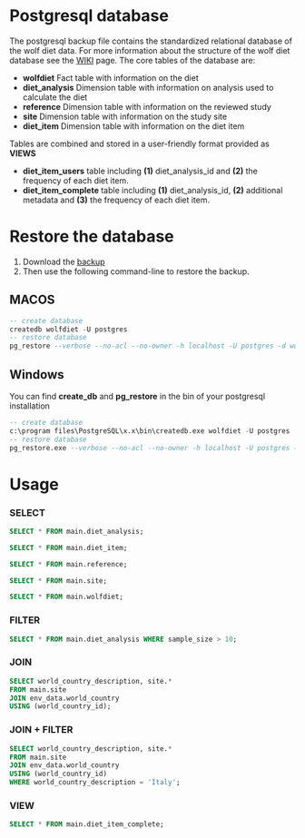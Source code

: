 # Postgresql database  

The postgresql backup file contains the standardized relational database of the wolf diet data. 
For more information about the structure of the wolf diet database see the [WIKI](https://github.com/andreacorra/WolfDiet/wiki) page. The core tables of the database are: 


  * **wolfdiet** Fact table with information on the diet
  * **diet_analysis** Dimension table with information on analysis used to calculate the diet
  * **reference** Dimension table with information on the reviewed study
  * **site** Dimension table with information on the study site
  * **diet_item** Dimension table with information on the diet item

Tables are combined and stored in a user-friendly format provided as **VIEWS**
  * **diet_item_users** table including **(1)** diet_analysis_id and **(2)** the frequency of each diet item. 
  * **diet_item_complete** table including **(1)** diet_analysis_id, **(2)** additional metadata and **(3)** the frequency of each diet item. 

# Restore the database 

1. Download the [backup](https://github.com/andreacorra/wolfdiet/raw/master/data/wolfdiet_psql/wolfdiet_0-2-0.backup) 
2. Then use the following command-line to restore the backup.

## MACOS
``` sql
-- create database
createdb wolfdiet -U postgres
-- restore database 
pg_restore --verbose --no-acl --no-owner -h localhost -U postgres -d wolfdiet ~/Downloads/wolfdiet_0-2-0.backup
``` 

## Windows
You can find **create_db** and **pg_restore** in the bin of your postgresql installation
``` sql
-- create database
c:\program files\PostgreSQL\x.x\bin\createdb.exe wolfdiet -U postgres
-- restore database 
pg_restore.exe --verbose --no-acl --no-owner -h localhost -U postgres -d wolfdiet ~\Downloads\wolfdiet_0-2-0.backup
``` 

# Usage


### SELECT 
``` sql
SELECT * FROM main.diet_analysis;

SELECT * FROM main.diet_item;

SELECT * FROM main.reference;

SELECT * FROM main.site;

SELECT * FROM main.wolfdiet;
``` 

### FILTER 
``` sql
SELECT * FROM main.diet_analysis WHERE sample_size > 10;
``` 

### JOIN 
``` sql
SELECT world_country_description, site.* 
FROM main.site 
JOIN env_data.world_country 
USING (world_country_id);
``` 

### JOIN + FILTER 
``` sql
SELECT world_country_description, site.* 
FROM main.site 
JOIN env_data.world_country 
USING (world_country_id)
WHERE world_country_description = 'Italy';
```

### VIEW 
``` sql
SELECT * FROM main.diet_item_complete;
``` 
